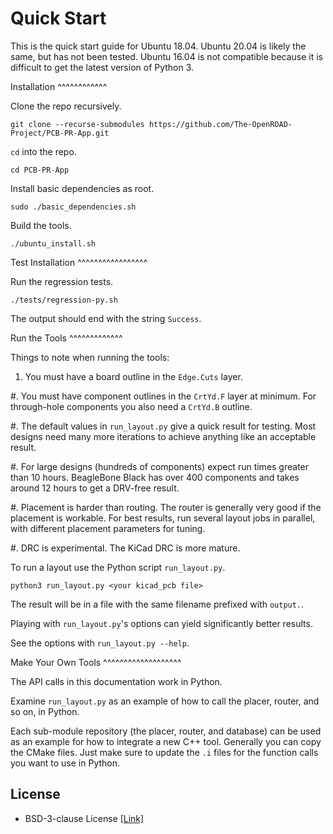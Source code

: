 Quick Start
===========

This is the quick start guide for Ubuntu 18.04. 
Ubuntu 20.04 is likely the same, but has not been tested.
Ubuntu 16.04 is not compatible because it is difficult to get the latest version of Python 3.

Installation
^^^^^^^^^^^^

Clone the repo recursively.

``git clone --recurse-submodules https://github.com/The-OpenROAD-Project/PCB-PR-App.git``

``cd`` into the repo.

``cd PCB-PR-App``

Install basic dependencies as root.

``sudo ./basic_dependencies.sh``

Build the tools.

``./ubuntu_install.sh``


Test Installation
^^^^^^^^^^^^^^^^^

Run the regression tests.

``./tests/regression-py.sh``

The output should end with the string ``Success``.


Run the Tools
^^^^^^^^^^^^^

Things to note when running the tools:

1. You must have a board outline in the ``Edge.Cuts`` layer.

#. You must have component outlines in the ``CrtYd.F`` layer at minimum. For through-hole components you also need a ``CrtYd.B`` outline.

#. The default values in ``run_layout.py`` give a quick result for testing. Most designs need many more iterations to achieve anything like an acceptable result.

#. For large designs (hundreds of components) expect run times greater than 10 hours. BeagleBone Black has over 400 components and takes around 12 hours to get a DRV-free result.

#. Placement is harder than routing. The router is generally very good if the placement is workable. For best results, run several layout jobs in parallel, with different placement parameters for tuning.

#. DRC is experimental. The KiCad DRC is more mature.


To run a layout use the Python script ``run_layout.py``.

``python3 run_layout.py <your kicad_pcb file>``

The result will be in a file with the same filename prefixed with ``output.``.

Playing with ``run_layout.py``'s options can yield significantly better results.

See the options with ``run_layout.py --help``.


Make Your Own Tools
^^^^^^^^^^^^^^^^^^^

The API calls in this documentation work in Python.

Examine ``run_layout.py`` as an example of how to call the placer, router, and so on, in Python.

Each sub-module repository (the placer, router, and database) can be used as an example for how to integrate a new C++ tool. 
Generally you can copy the CMake files. Just make sure to update the ``.i`` files for the function calls you want to use in Python.

## License
  * BSD-3-clause License [[Link]](LICENSE)

